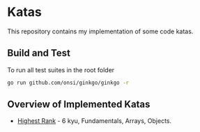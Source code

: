 # Katas

This repository contains my implementation of some code katas.

## Build and Test

To run all test suites in the root folder

```bash
go run github.com/onsi/ginkgo/ginkgo -r
```

## Overview of Implemented Katas

* [Highest Rank](highest_rank) - 6 kyu, Fundamentals, Arrays, Objects.
